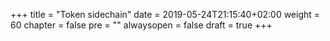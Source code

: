 +++
title = "Token sidechain"
date = 2019-05-24T21:15:40+02:00
weight = 60
chapter = false
pre = ""
alwaysopen = false
draft = true
+++

